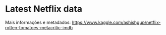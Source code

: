 # Latest Netflix data

Mais informações e metadados: https://www.kaggle.com/ashishgup/netflix-rotten-tomatoes-metacritic-imdb
